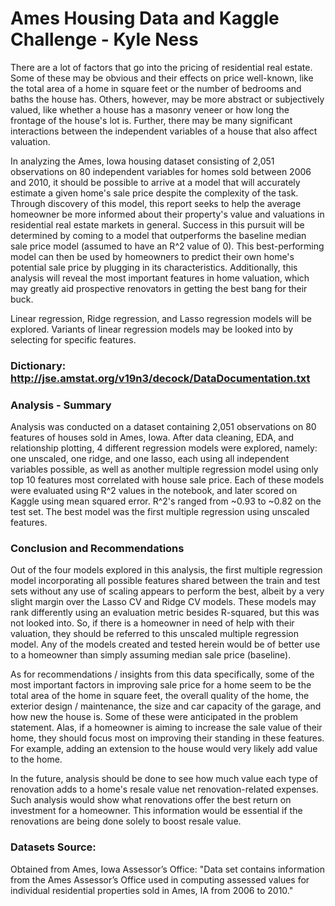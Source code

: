 # Ames Housing Data and Kaggle Challenge - Kyle Ness

There are a lot of factors that go into the pricing of residential real estate. Some of these may be obvious and their effects on price well-known, like the total area of a home in square feet or the number of bedrooms and baths the house has. Others, however, may be more abstract or subjectively valued, like whether a house has a masonry veneer or how long the frontage of the house's lot is. Further, there may be many significant interactions between the independent variables of a house that also affect valuation. 

In analyzing the Ames, Iowa housing dataset consisting of 2,051 observations on 80 independent variables for homes sold between 2006 and 2010, it should be possible to arrive at a model that will accurately estimate a given home's sale price despite the complexity of the task. Through discovery of this model, this report seeks to help the average homeowner be more informed about their property's value and valuations in residential real estate markets in general. Success in this pursuit will be determined by coming to a model that outperforms the baseline median sale price model (assumed to have an R^2 value of 0). This best-performing model can then be used by homeowners to predict their own home's potential sale price by plugging in its characteristics. Additionally, this analysis will reveal the most important features in home valuation, which may greatly aid prospective renovators in getting the best bang for their buck.

Linear regression, Ridge regression, and Lasso regression models will be explored. Variants of linear regression models may be looked into by selecting for specific features. 

### Dictionary: http://jse.amstat.org/v19n3/decock/DataDocumentation.txt

### Analysis - Summary
Analysis was conducted on a dataset containing 2,051 observations on 80 features of houses sold in Ames, Iowa. After data cleaning, EDA, and relationship plotting, 4 different regression models were explored, namely: one unscaled, one ridge, and one lasso, each using all independent variables possible, as well as another multiple regression model using only top 10 features most correlated with house sale price. Each of these models were evaluated using R^2 values in the notebook, and later scored on Kaggle using mean squared error. R^2's ranged from ~0.93 to ~0.82 on the test set. The best model was the first multiple regression using unscaled features.

### Conclusion and Recommendations
Out of the four models explored in this analysis, the first multiple regression model incorporating all possible features shared between the train and test sets without any use of scaling appears to perform the best, albeit by a very slight margin over the Lasso CV and Ridge CV models. These models may rank differently using an evaluation metric besides R-squared, but this was not looked into. So, if there is a homeowner in need of help with their valuation, they should be referred to this unscaled multiple regression model. Any of the models created and tested herein would be of better use to a homeowner than simply assuming median sale price (baseline). 

As for recommendations / insights from this data specifically, some of the most important factors in improving sale price for a home seem to be the total area of the home in square feet, the overall quality of the home, the exterior design / maintenance, the size and car capacity of the garage, and how new the house is. Some of these were anticipated in the problem statement. Alas, if a homeowner is aiming to increase the sale value of their home, they should focus most on improving their standing in these features. For example, adding an extension to the house would very likely add value to the home. 

In the future, analysis should be done to see how much value each type of renovation adds to a home's resale value net renovation-related expenses. Such analysis would show what renovations offer the best return on investment for a homeowner. This information would be essential if the renovations are being done solely to boost resale value.

### Datasets Source:
Obtained from Ames, Iowa Assessor’s Office:
"Data set contains information from the Ames Assessor’s Office used in computing assessed values for individual residential properties sold in Ames, IA from 2006 to 2010."
